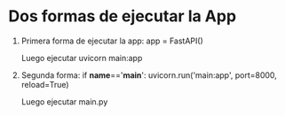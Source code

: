 # Dos formas de ejecutar la App

1. Primera forma de ejecutar la app:
    app = FastAPI()
    
    Luego ejecutar uvicorn main:app

2. Segunda forma:
    if __name__=='__main__':
        uvicorn.run('main:app', port=8000, reload=True)

    Luego ejecutar main.py